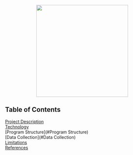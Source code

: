 <p align="center">
  <img src="https://upload.wikimedia.org/wikipedia/commons/f/f6/NFL_logo.png" length="200" width="300">
</p>

## Table of Contents
[Project Description](#Description) <br>
[Technology](#Technology) <br>
[Program Structure](#Program Structure) <br>
[Data Collection](#Data Collection) <br>
[Limitations](#Limitations) <br>
[References](#References) <br>

